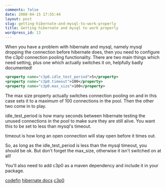 ```yaml
---
comments: false
date: 2008-04-15 17:55:44
layout: post
slug: getting-hibernate-and-mysql-to-work-properly
title: Getting hibernate and mysql to work properly
wordpress_id: 13
---
```


When you have a problem with hibernate and mysql, namely mysql dropping the connection before hibernate does, then you need to configure the c3p0 connection pooling functionality. There are two main things which need setting, plus one which actually switches it on, helpfully badly documented!

``` xml
<property name="c3p0.idle_test_period">5</property>
<property name="c3p0.timeout">100</property>
<property name="c3p0.max_size">100</property>
``` 

The max size property actually switches connection pooling on and in this case sets it to a maximum of 100 connections in the pool. Then the other two come in to play.

idle_test_period is how many seconds between hibernate testing the unused connections in the pool to make sure they are still alive. You want this to be set to less than mysql's timeout.

timeout is how long an open connection will stay open before it times out.

So, as long as the idle_test_period is less than the mysql timeout, you should be ok. But don't forget the max_size, otherwise it isn't switched on at all!

You'll also need to add c3p0 as a maven dependency and include it in your package.

[codefin](http://www.codefin.net/2007/05/hibernate-and-mysql-connection-timeouts.html)
[hibernate docs](http://www.hibernate.org/214.html)
[c3p0](http://www.mchange.com/projects/c3p0/index.html#hibernate-specific)
